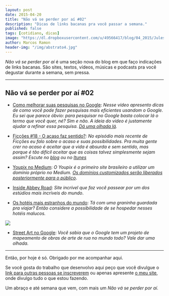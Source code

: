 ```yaml
---
layout: post
date: 2015-04-20
title: "Não vá se perder por aí #02"
description: "Dicas de links bacanas pra você passar a semana."
published: false
tags: [cotidiano, dicas]
image: "https://dl.dropboxusercontent.com/u/49566417/blog/04_2015/Jules-Undersea-Lodge.jpg"
author: Marcos Ramon
header-img: "/img/abstrato4.jpg"
---
```


*Não vá se perder por aí* é uma seção nova do blog em que faço indicações de links bacanas. São sites, textos, vídeos, músicas e podcasts pra você degustar durante a semana, sem pressa.

---

## Não vá se perder por aí #02

- [Como melhorar suas pesquisas no Google](http://www.marcosramon.net/blog/como-melhorar-suas-pesquisas-no-google): <i>Nesse vídeo apresento dicas de como você pode fazer pesquisas mais eficientes usandom o Google. Eu sei que parece óbvio: para pesquisar no Google basta colocar lá o termo que você quer, né? Sim e não. A ideia do vídeo é justamente ajudar a refinar essa pesquisa. [Dá uma olhada lá](http://www.marcosramon.net/blog/como-melhorar-suas-pesquisas-no-google).</i>

- [Ficções #18 - O acaso faz sentido?](http://www.marcosramon.net/ficcoes/ficcoes-18-o-acaso-faz-sentido): <i>No episódio mais recente de Ficções eu falo sobre o acaso e suas possibilidades. Pra muita gente crer no acaso é aceitar que a vida é absurda e sem sentido, mas porque é tão difícil aceitar que as coisas talvez simplesmente sejam assim? Escute no [blog](http://www.marcosramon.net/ficcoes/ficcoes-18-o-acaso-faz-sentido) ou no [Itunes](https://itunes.apple.com/br/podcast/ficcoes-marcos-ramon/id967600465?l=en)</i>

- [Youpix no Medium](https://www.youpix.com.br/): <i> O Youpix é o primeiro site brasileiro a utilizar um domínio próprio no Medium. [Os domínios customizados serão liberados posteriormente para o público](https://medium.com/brasil/nosso-primeiro-parceiro-para-dom%C3%ADnios-customizados-3b3a9df16b0c)</i>.

- [Inside Abbey Road](https://insideabbeyroad.withgoogle.com/en): <i>Site incrível que faz você passear por um dos estúdios mais incríveis do mundo</i>.

- [Os hotéis mais estranhos do mundo](http://nomadesdigitais.com/6-hoteis-pelo-mundo-bem-diferentes-do-convencional-para-tornar-sua-viagem-ainda-mais-incrivel/?origem=hypeness#): <i> Tá com uma graninha guardada pra viajar? Então considere a possibilidade de se hospedar nesses hotéis malucos.</i>

<img src="https://dl.dropboxusercontent.com/u/49566417/blog/04_2015/Jules-Undersea-Lodge.jpg">

- [Street Art no Google](https://streetart.withgoogle.com/en/online-exhibitions): <i>Você sabia que o Google tem um projeto de mapeamento de obras de arte de rua no mundo todo? Vale dar uma olhada.</i>

---

Então, por hoje é só. Obrigado por me acompanhar aqui.

Se você gosta do trabalho que desenvolvo aqui peço que você divulgue o [link para outras pessoas se inscreverem](http://eepurl.com/M7pQn) ou apenas apresente [o meu site](http://www.marcosramon.net/), onde divulgo tudo o que estou fazendo.

Um abraço e até semana que vem, com mais um *Não vá se perder por aí*.
